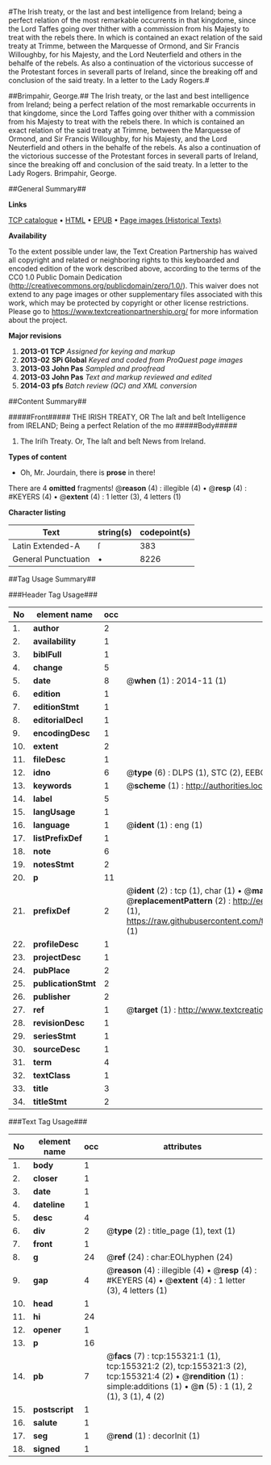 #The Irish treaty, or the last and best intelligence from Ireland; being a perfect relation of the most remarkable occurrents in that kingdome, since the Lord Taffes going over thither with a commission from his Majesty to treat with the rebels there. In which is contained an exact relation of the said treaty at Trimme, between the Marquesse of Ormond, and Sir Francis Willoughby, for his Majesty, and the Lord Neuterfield and others in the behalfe of the rebels. As also a continuation of the victorious successe of the Protestant forces in severall parts of Ireland, since the breaking off and conclusion of the said treaty. In a letter to the Lady Rogers.#

##Brimpahir, George.##
The Irish treaty, or the last and best intelligence from Ireland; being a perfect relation of the most remarkable occurrents in that kingdome, since the Lord Taffes going over thither with a commission from his Majesty to treat with the rebels there. In which is contained an exact relation of the said treaty at Trimme, between the Marquesse of Ormond, and Sir Francis Willoughby, for his Majesty, and the Lord Neuterfield and others in the behalfe of the rebels. As also a continuation of the victorious successe of the Protestant forces in severall parts of Ireland, since the breaking off and conclusion of the said treaty. In a letter to the Lady Rogers.
Brimpahir, George.

##General Summary##

**Links**

[TCP catalogue](http://www.ota.ox.ac.uk/tcp/)  • 
[HTML](http://tei.it.ox.ac.uk/tcp/Texts-HTML/free/A74/A74853.html)  • 
[EPUB](http://tei.it.ox.ac.uk/tcp/Texts-EPUB/free/A74/A74853.epub) • 
[Page images (Historical Texts)](https://historicaltexts.jisc.ac.uk/eebo-99860572e)

**Availability**

To the extent possible under law, the Text Creation Partnership has waived all copyright and related or neighboring rights to this keyboarded and encoded edition of the work described above, according to the terms of the CC0 1.0 Public Domain Dedication (http://creativecommons.org/publicdomain/zero/1.0/). This waiver does not extend to any page images or other supplementary files associated with this work, which may be protected by copyright or other license restrictions. Please go to https://www.textcreationpartnership.org/ for more information about the project.

**Major revisions**

1. __2013-01__ __TCP__ *Assigned for keying and markup*
1. __2013-02__ __SPi Global__ *Keyed and coded from ProQuest page images*
1. __2013-03__ __John Pas__ *Sampled and proofread*
1. __2013-03__ __John Pas__ *Text and markup reviewed and edited*
1. __2014-03__ __pfs__ *Batch review (QC) and XML conversion*

##Content Summary##

#####Front#####
THE IRISH TREATY, OR The laſt and beſt Intelligence from IRELAND; Being a perfect Relation of the mo
#####Body#####

1. The Iriſh Treaty. Or, The laſt and beſt News from Ireland.

**Types of content**

  * Oh, Mr. Jourdain, there is **prose** in there!

There are 4 **omitted** fragments! 
 @__reason__ (4) : illegible (4)  •  @__resp__ (4) : #KEYERS (4)  •  @__extent__ (4) : 1 letter (3), 4 letters (1)

**Character listing**


|Text|string(s)|codepoint(s)|
|---|---|---|
|Latin Extended-A|ſ|383|
|General Punctuation|•|8226|

##Tag Usage Summary##

###Header Tag Usage###

|No|element name|occ|attributes|
|---|---|---|---|
|1.|__author__|2||
|2.|__availability__|1||
|3.|__biblFull__|1||
|4.|__change__|5||
|5.|__date__|8| @__when__ (1) : 2014-11 (1)|
|6.|__edition__|1||
|7.|__editionStmt__|1||
|8.|__editorialDecl__|1||
|9.|__encodingDesc__|1||
|10.|__extent__|2||
|11.|__fileDesc__|1||
|12.|__idno__|6| @__type__ (6) : DLPS (1), STC (2), EEBO-CITATION (1), PROQUEST (1), VID (1)|
|13.|__keywords__|1| @__scheme__ (1) : http://authorities.loc.gov/ (1)|
|14.|__label__|5||
|15.|__langUsage__|1||
|16.|__language__|1| @__ident__ (1) : eng (1)|
|17.|__listPrefixDef__|1||
|18.|__note__|6||
|19.|__notesStmt__|2||
|20.|__p__|11||
|21.|__prefixDef__|2| @__ident__ (2) : tcp (1), char (1)  •  @__matchPattern__ (2) : ([0-9\-]+):([0-9IVX]+) (1), (.+) (1)  •  @__replacementPattern__ (2) : http://eebo.chadwyck.com/downloadtiff?vid=$1&page=$2 (1), https://raw.githubusercontent.com/textcreationpartnership/Texts/master/tcpchars.xml#$1 (1)|
|22.|__profileDesc__|1||
|23.|__projectDesc__|1||
|24.|__pubPlace__|2||
|25.|__publicationStmt__|2||
|26.|__publisher__|2||
|27.|__ref__|1| @__target__ (1) : http://www.textcreationpartnership.org/docs/. (1)|
|28.|__revisionDesc__|1||
|29.|__seriesStmt__|1||
|30.|__sourceDesc__|1||
|31.|__term__|4||
|32.|__textClass__|1||
|33.|__title__|3||
|34.|__titleStmt__|2||


###Text Tag Usage###

|No|element name|occ|attributes|
|---|---|---|---|
|1.|__body__|1||
|2.|__closer__|1||
|3.|__date__|1||
|4.|__dateline__|1||
|5.|__desc__|4||
|6.|__div__|2| @__type__ (2) : title_page (1), text (1)|
|7.|__front__|1||
|8.|__g__|24| @__ref__ (24) : char:EOLhyphen (24)|
|9.|__gap__|4| @__reason__ (4) : illegible (4)  •  @__resp__ (4) : #KEYERS (4)  •  @__extent__ (4) : 1 letter (3), 4 letters (1)|
|10.|__head__|1||
|11.|__hi__|24||
|12.|__opener__|1||
|13.|__p__|16||
|14.|__pb__|7| @__facs__ (7) : tcp:155321:1 (1), tcp:155321:2 (2), tcp:155321:3 (2), tcp:155321:4 (2)  •  @__rendition__ (1) : simple:additions (1)  •  @__n__ (5) : 1 (1), 2 (1), 3 (1), 4 (2)|
|15.|__postscript__|1||
|16.|__salute__|1||
|17.|__seg__|1| @__rend__ (1) : decorInit (1)|
|18.|__signed__|1||
